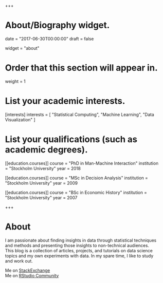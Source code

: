 +++
# About/Biography widget.

date = "2017-06-30T00:00:00"
draft = false

widget = "about"

# Order that this section will appear in.
weight = 1

# List your academic interests.
[interests]
  interests = [
    "Statistical Computing",
    "Machine Learning",
    "Data Visualization"
  ]

# List your qualifications (such as academic degrees).
[[education.courses]]
  course = "PhD in Man-Machine Interaction"
  institution = "Stockholm University"
  year = 2018

[[education.courses]]
  course = "MSc in Decision Analysis"
  institution = "Stockholm University"
  year = 2009

[[education.courses]]
  course = "BSc in Economic History"
  institution = "Stockholm University"
  year = 2007
 
+++

# About

I am passionate about finding insights in data through statistical techniques and methods and presenting those insights to non-technical audiences. This blog is a collection of articles, projects, and tutorials on data science topics and my own experiments with data. In my spare time, I like to study and work out. 

Me on [StackExchange](https://stackexchange.com/users/7449689/samuel?tab=accounts)  
Me on [RStudio Community](https://community.rstudio.com/u/samuel/summary)  
